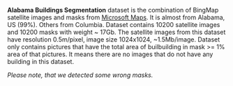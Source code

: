 **Alabama Buildings Segmentation** dataset is the combination of BingMap satellite images and masks from [Microsoft Maps](https://github.com/microsoft/USBuildingFootprints). It is almost from Alabama, US (99%). Others from Columbia. Dataset contains 10200 satellite images and 10200 masks with weight ~ 17Gb. The satellite images from this dataset have resolution 0.5m/pixel, image size 1024x1024, ~1.5Mb/image. Dataset only contains pictures that have the total area of builbuilding in mask >= 1% area of that pictures. It means there are no images that do not have any building in this dataset.

<i>Please note, that we detected some wrong masks.</i>
